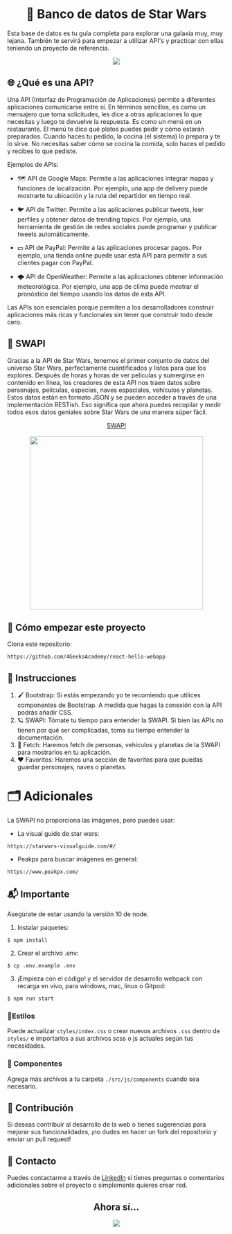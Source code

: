 <div align="center">
	<h1 align="center">🌌 Banco de datos de Star Wars</h1>
</div>
<p>Esta base de datos es tu guía completa para explorar una galaxia muy, muy lejana. También te servirá para empezar a utilizar API's y practicar con ellas teniendo un proyecto de referencia.</p>
<div align="center">
	<img src="https://media0.giphy.com/media/v1.Y2lkPTc5MGI3NjExcTNjbHBxeWhhbXBvaWRnNHFnb2dzb2g1eDV0ejlicjBkamM3aDQ5MSZlcD12MV9pbnRlcm5hbF9naWZfYnlfaWQmY3Q9Zw/067WrjChzDtxj1wH0F/giphy.webp"></img>
</div>

## 🌐 ¿Qué es una API?
<p>Una API (Interfaz de Programación de Aplicaciones) permite a diferentes aplicaciones comunicarse entre sí. En términos sencillos, es como un mensajero que toma solicitudes, les dice a otras aplicaciones lo que necesitas y luego te devuelve la respuesta. Es como un menú en un restaurante. El menú te dice qué platos puedes pedir y cómo estarán preparados. Cuando haces tu pedido, la cocina (el sistema) lo prepara y te lo sirve. No necesitas saber cómo se cocina la comida, solo haces el pedido y recibes lo que pediste.

Ejemplos de APIs:

- 🗺️ API de Google Maps: Permite a las aplicaciones integrar mapas y funciones de localización. Por ejemplo, una app de delivery puede mostrarte tu ubicación y la ruta del repartidor en tiempo real.

- 🐦 API de Twitter: Permite a las aplicaciones publicar tweets, leer perfiles y obtener datos de trending topics. Por ejemplo, una herramienta de gestión de redes sociales puede programar y publicar tweets automáticamente.

- 💵 API de PayPal: Permite a las aplicaciones procesar pagos. Por ejemplo, una tienda online puede usar esta API para permitir a sus clientes pagar con PayPal.

- 🌩️ API de OpenWeather: Permite a las aplicaciones obtener información meteorológica. Por ejemplo, una app de clima puede mostrar el pronóstico del tiempo usando los datos de esta API.

Las APIs son esenciales porque permiten a los desarrolladores construir aplicaciones más ricas y funcionales sin tener que construir todo desde cero.</p>

## 💫 SWAPI
<p>Gracias a la API de Star Wars, tenemos el primer conjunto de datos del universo Star Wars, perfectamente cuantificados y listos para que los explores. Después de horas y horas de ver películas y sumergirse en contenido en línea, los creadores de esta API nos traen datos sobre personajes, películas, especies, naves espaciales, vehículos y planetas. Estos datos están en formato JSON y se pueden acceder a través de una implementación RESTish. Eso significa que ahora puedes recopilar y medir todos esos datos geniales sobre Star Wars de una manera súper fácil.

<div align="center">
  <a href="https://swapi.tech/">SWAPI</a>
  <br></br>
  <img width="400" src="https://media0.giphy.com/media/3o7abL1nxw0AvOK1pu/100.webp?cid=790b7611sor4vaigzed9r0zsk78i3qx4lgmpdcwmw37vs5rv&ep=v1_gifs_search&rid=100.webp&ct=g">
</div>

## 🌱 Cómo empezar este proyecto
Clona este repositorio:
```
https://github.com/4GeeksAcademy/react-hello-webapp
```

## 📝 Instrucciones
1. 🖌️ Bootstrap: Si estás empezando yo te recomiendo que utilices componentes de Bootstrap. A medida que hagas la conexión con la API podrás añadir CSS.
2. 🪐 SWAPI: Tómate tu tiempo para entender la SWAPI. Si bien las APIs no tienen por qué ser complicadas, toma su tiempo entender la documentación.
3. 🚀 Fetch: Haremos fetch de personas, vehículos y planetas de la SWAPI para mostrarlos en tu aplicación.
4. ❤️ Favoritos: Haremos una sección de favoritos para que puedas guardar personajes, naves o planetas.

# 🗂️ Adicionales
La SWAPI no proporciona las imágenes, pero puedes usar:
- La visual guide de star wars:
```
https://starwars-visualguide.com/#/
```
- Peakpx para buscar imágenes en general:
```
https://www.peakpx.com/
```

## 📬 Importante
Asegúrate de estar usando la versión 10 de node.

1. Instalar paquetes:
```
$ npm install
```
2. Crear el archivo .env:
```
$ cp .env.example .env
```
3. ¡Empieza con el código! y el servidor de desarrollo webpack con recarga en vivo, para windows, mac, linux o Gitpod:

```
$ npm run start
```

### 🎨Estilos
Puede actualizar `styles/index.css` o crear nuevos archivos `.css` dentro de `styles/` e importarlos a sus archivos scss o js actuales según tus necesidades.

### 📱 Componentes
Agrega más archivos a tu carpeta `./src/js/components` cuando sea necesario.

## 👥 Contribución

Si deseas contribuir al desarrollo de la web o tienes sugerencias para mejorar sus funcionalidades, ¡no dudes en hacer un fork del repositorio y enviar un pull request!

## 📃 Contacto

Puedes contactarme a través de [LinkedIn](https://www.linkedin.com/in/ainhoa-leon-arrieta/) si tienes preguntas o comentarios adicionales sobre el proyecto o simplemente quieres crear red.

<div align="center">
	<h2>Ahora sí...</h2>
	<img src="https://media1.giphy.com/media/v1.Y2lkPTc5MGI3NjExbmZnYmY0NXgxdGIzMWdmNzNlcGs3Ymp5YXhmd2NzdjdueXZ0bnRpayZlcD12MV9pbnRlcm5hbF9naWZfYnlfaWQmY3Q9Zw/26FxzFK4yudFHRFde/giphy.webp"></img>
</div>

